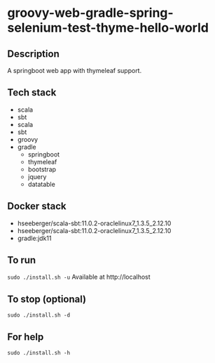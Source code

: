 # groovy-web-gradle-spring-selenium-test-thyme-hello-world

## Description
A springboot web app with thymeleaf support.

## Tech stack
- scala
- sbt
- scala
- sbt
- groovy
- gradle
  - springboot
  - thymeleaf
  - bootstrap
  - jquery
  - datatable

## Docker stack
- hseeberger/scala-sbt:11.0.2-oraclelinux7_1.3.5_2.12.10
- hseeberger/scala-sbt:11.0.2-oraclelinux7_1.3.5_2.12.10
- gradle:jdk11

## To run
`sudo ./install.sh -u`
Available at http://localhost

## To stop (optional)
`sudo ./install.sh -d`

## For help
`sudo ./install.sh -h`
